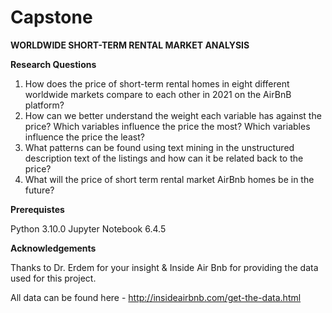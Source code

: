# Capstone

**WORLDWIDE SHORT-TERM RENTAL MARKET ANALYSIS**

**Research Questions**
1. How does the price of short-term rental homes in eight different worldwide markets compare to each other in 2021 on the AirBnB platform?
2. How can we better understand the weight each variable has against the price? Which variables influence the price the most? Which variables influence the price the least?
3. What patterns can be found using text mining in the unstructured description text of the listings and how can it be related back to the price?
4. What will the price of short term rental market AirBnb homes be in the future?


**Prerequistes**

Python 3.10.0
Jupyter Notebook 6.4.5

**Acknowledgements**

Thanks to Dr. Erdem for your insight & Inside Air Bnb for providing the data used for this project.

All data can be found here - http://insideairbnb.com/get-the-data.html
